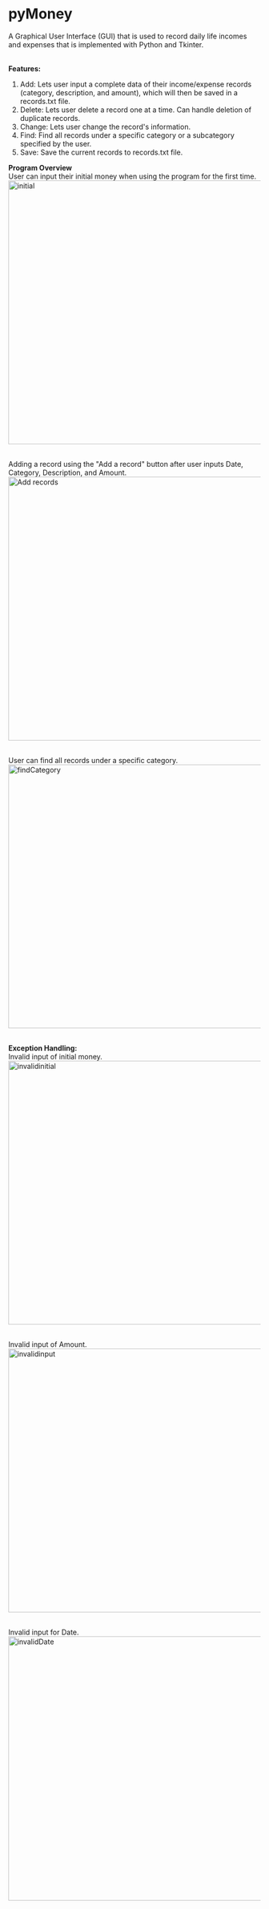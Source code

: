 # pyMoney

A Graphical User Interface (GUI) that is used to record daily life incomes and expenses that is implemented with Python and Tkinter.
<br>
<br>

<b>Features:</b>
1. Add: Lets user input a complete data of their income/expense records (category, description, and amount), which will then be saved in a records.txt file.
2. Delete: Lets user delete a record one at a time. Can handle deletion of duplicate records.
3. Change: Lets user change the record's information.
4. Find: Find all records under a specific category or a subcategory specified by the user.
5. Save: Save the current records to records.txt file.

<b>Program Overview</b>
<br>
User can input their initial money when using the program for the first time.
<br>
<img width="527" alt="initial" src="https://user-images.githubusercontent.com/66156414/114090345-e0b9b180-98e9-11eb-8bec-741a90daf95b.png">
<br><br>

Adding a record using the "Add a record" button after user inputs Date, Category, Description, and Amount.
<br>
<img width="527" alt="Add records" src="https://user-images.githubusercontent.com/66156414/114090491-15c60400-98ea-11eb-89a9-3c19bd9e4960.png">
<br><br>

User can find all records under a specific category.
<br>
<img width="527" alt="findCategory" src="https://user-images.githubusercontent.com/66156414/114090704-59207280-98ea-11eb-81f1-43aefb0aba65.png">
<br><br>

<b>Exception Handling:</b>
<br>
Invalid input of initial money.
<br>
<img width="527" alt="invalidinitial" src="https://user-images.githubusercontent.com/66156414/114090748-689fbb80-98ea-11eb-8a3d-f50072f897e8.png">
<br><br>

Invalid input of Amount.
<br>
<img width="527" alt="invalidinput" src="https://user-images.githubusercontent.com/66156414/114090875-908f1f00-98ea-11eb-87f8-56e260f7a947.png">
<br><br>

Invalid input for Date.
<br>
<img width="528" alt="invalidDate" src="https://user-images.githubusercontent.com/66156414/114090908-9ab11d80-98ea-11eb-8a46-ecbe85243da3.png">

